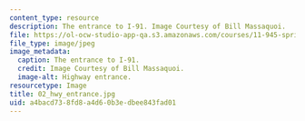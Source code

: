 ```yaml
---
content_type: resource
description: The entrance to I-91. Image Courtesy of Bill Massaquoi.
file: https://ol-ocw-studio-app-qa.s3.amazonaws.com/courses/11-945-springfield-studio-fall-2005/a4bacd738fd8a4d60b3edbee843fad01_02_hwy_entrance.jpg
file_type: image/jpeg
image_metadata:
  caption: The entrance to I-91.
  credit: Image Courtesy of Bill Massaquoi.
  image-alt: Highway entrance.
resourcetype: Image
title: 02_hwy_entrance.jpg
uid: a4bacd73-8fd8-a4d6-0b3e-dbee843fad01
---
```

